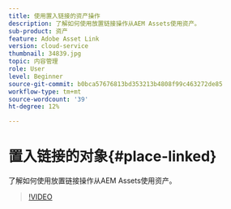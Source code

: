 ```yaml
---
title: 使用置入链接的资产操作
description: 了解如何使用放置链接操作从AEM Assets使用资产。
sub-product: 资产
feature: Adobe Asset Link
version: cloud-service
thumbnail: 34839.jpg
topic: 内容管理
role: User
level: Beginner
source-git-commit: b0bca57676813bd353213b4808f99c463272de85
workflow-type: tm+mt
source-wordcount: '39'
ht-degree: 12%

---
```



# 置入链接的对象{#place-linked}

了解如何使用放置链接操作从AEM Assets使用资产。

>[!VIDEO](https://video.tv.adobe.com/v/34839/?quality=12)
